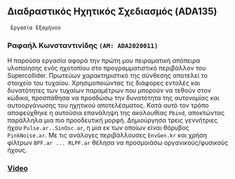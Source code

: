 ## Διαδραστικός Ηχητικός Σχεδιασμός (ADA135)
     Eργασία Εξαμήνου

### Ραφαήλ Κωνσταντινίδης ```(ΑΜ: ADA2020011)``` 

Η παρούσα εργασία αφορά την πρώτη μου πειραματική απόπειρα υλοποίησης ενός ηχοτοπίου στο προγραμματιστικό περιβάλλον του Supercollider.
Πρωτεύων χαρακτηριστικό της σύνθεσης αποτελεί το στοιχείο του τυχαίου. Χρησιμοποιώντας τις διάφορες εντολές και δυνατότητες 
των τυχαίων παραμέτρων που μπορούν να τεθούν στον κώδικα, προσπάθησα να προσδώσω την δυνατότητα της αυτονομίας και αυτοοργάνωσης του ηχητικού 
αποτελέσματος. Kατά αυτό τον τρόπο αποφεύχθηκε η αυτούσια επανάληψη της ακολουθίας  ```Pbind```, αποκτώντας παράλληλα μια πιο προοδευτική μορφή.
Δημιούργησα τρεις γεννήτριες ήχου ```Pulse.ar..SinOsc.ar```, η μια εκ των οποίων είναι θόρυβος ```PinkNoise.ar```. Με τις ανάλογες 
περιβάλλουσες ```EnvGen.kr``` και χρήση φίλτρων ```BPF.ar ... RLPF.ar``` θέλησα να προσμοιάσω οργανικούς/φυσικούς ήχους.







### [Video](https://1drv.ms/v/s!AjVIyz1h0tNBhkLIDxcqg5VnSngE?e=UMex2T)
